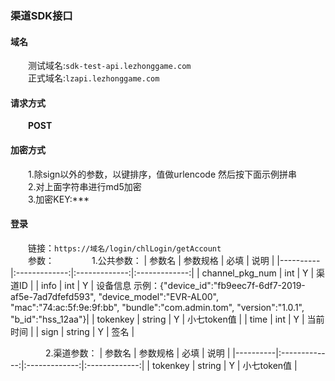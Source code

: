 ### 渠道SDK接口

#### 域名
&emsp;&emsp;测试域名:`sdk-test-api.lezhonggame.com` <br/>
&emsp;&emsp;正式域名:`lzapi.lezhonggame.com`

#### 请求方式
&emsp;&emsp;**POST**

#### 加密方式
&emsp;&emsp;1.除sign以外的参数，以键排序，值做urlencode 然后按下面示例拼串 <br/>
&emsp;&emsp;2.对上面字符串进行md5加密 <br/>
&emsp;&emsp;3.加密KEY:***<br/>

#### 登录
&emsp;&emsp;链接：`https://域名/login/chlLogin/getAccount` <br/>
&emsp;&emsp;参数：
&emsp;&emsp;&emsp;&emsp;1.公共参数：
 | 参数名   |      参数规格      | 必填   |      说明      |
 |----------|:-------------:|:-------------:|:-------------:|
 | channel_pkg_num |  int |  Y |  渠道ID |
 | info |  int |  Y |  设备信息 示例：{"device_id":"fb9eec7f-6df7-2019-af5e-7ad7dfefd593", "device_model":"EVR-AL00", "mac":"74:ac:5f:9e:9f:bb", "bundle":"com.admin.tom", "version":"1.0.1", "b_id":"hss_12aa"}|
 | tokenkey |  string |  Y |  小七token值 |
 | time |  int |  Y |  当前时间 |
 | sign |  string |  Y |  签名 |
 
&emsp;&emsp;&emsp;&emsp;2.渠道参数： 
 | 参数名   |      参数规格      | 必填   |      说明      |
 |----------|:-------------:|:-------------:|:-------------:|
 | tokenkey |  string |  Y |  小七token值 |

 
